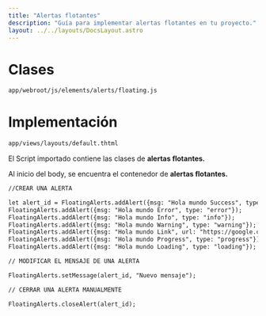 ```yaml
---
title: "Alertas flotantes"
description: "Guía para implementar alertas flotantes en tu proyecto."
layout: ../../layouts/DocsLayout.astro
---
```


# Clases
```html
app/webroot/js/elements/alerts/floating.js
```

# Implementación
```html
app/views/layouts/default.thtml 
```
El Script importado contiene las clases de <strong>alertas flotantes.</strong>

Al inicio del body, se encuentra el contenedor de <strong>alertas flotantes.</strong>

<!-- Aquí iría el contenido de la guía -->
```html
//CREAR UNA ALERTA

let alert_id = FloatingAlerts.addAlert({msg: "Hola mundo Success", type: "success"});
FloatingAlerts.addAlert({msg: "Hola mundo Error", type: "error"});
FloatingAlerts.addAlert({msg: "Hola mundo Info", type: "info"});
FloatingAlerts.addAlert({msg: "Hola mundo Warning", type: "warning"});
FloatingAlerts.addAlert({msg: "Hola mundo Link", url: "https://google.com", type: "link"});
FloatingAlerts.addAlert({msg: "Hola mundo Progress", type: "progress"});
FloatingAlerts.addAlert({msg: "Hola mundo Loading", type: "loading"});

// MODIFICAR EL MENSAJE DE UNA ALERTA

FloatingAlerts.setMessage(alert_id, "Nuevo mensaje");

// CERRAR UNA ALERTA MANUALMENTE

FloatingAlerts.closeAlert(alert_id);

```